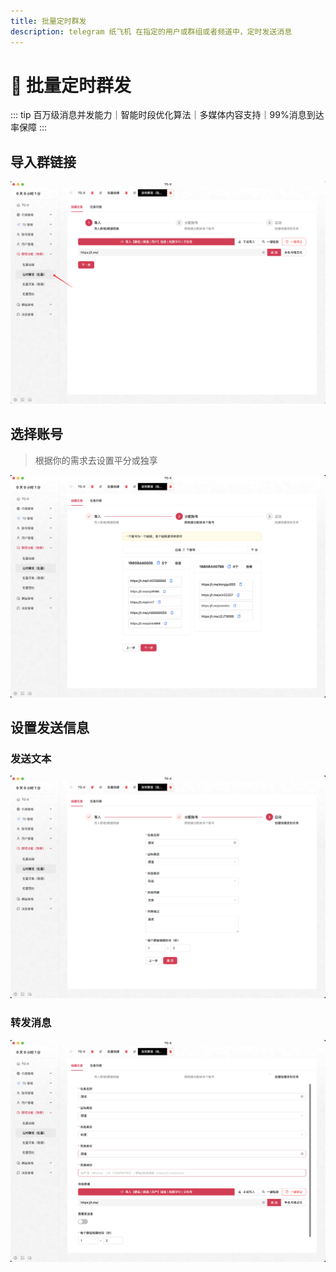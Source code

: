 ```yaml
---
title: 批量定时群发
description: telegram 纸飞机 在指定的用户或群组或者频道中，定时发送消息
---
```


# 🎯 批量定时群发

::: tip
百万级消息并发能力｜智能时段优化算法｜多媒体内容支持｜<span class="highlight">99%消息到达率保障</span>
:::

<VideoLink type="批量定时群发"  />

## 导入群链接

![](../assets/masstexting/batch_masstexting_1.png)

## 选择账号

> 根据你的需求去设置平分或独享

![](../assets/masstexting/batch_masstexting_2.png)

## 设置发送信息

### 发送文本

![](../assets/masstexting/batch_masstexting_3.png)

### 转发消息

![](../assets/masstexting/batch_masstexting_4.png)
